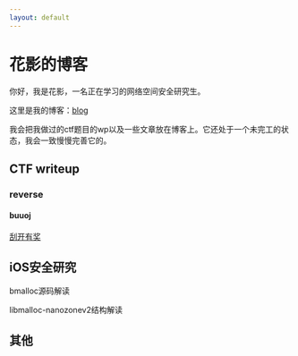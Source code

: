 ```yaml
---
layout: default
---
```


# 花影的博客

你好，我是花影，一名正在学习的网络空间安全研究生。

这里是我的博客：[blog](https://rongxiye.github.io/)

我会把我做过的ctf题目的wp以及一些文章放在博客上。它还处于一个未完工的状态，我会一致慢慢完善它的。



## CTF writeup

### reverse

#### buuoj

[刮开有奖](./刮开有奖)





## iOS安全研究

bmalloc源码解读

libmalloc-nanozonev2结构解读









## 其他





